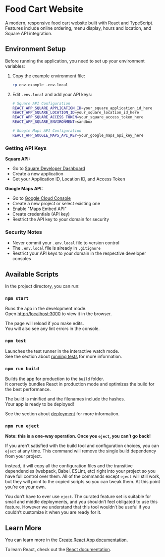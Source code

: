 # Food Cart Website

A modern, responsive food cart website built with React and TypeScript. Features include online ordering, menu display, hours and location, and Square API integration.

## Environment Setup

Before running the application, you need to set up your environment variables:

1. Copy the example environment file:
   ```bash
   cp env.example .env.local
   ```

2. Edit `.env.local` and add your API keys:
   ```bash
   # Square API Configuration
   REACT_APP_SQUARE_APPLICATION_ID=your_square_application_id_here
   REACT_APP_SQUARE_LOCATION_ID=your_square_location_id_here
   REACT_APP_SQUARE_ACCESS_TOKEN=your_square_access_token_here
   REACT_APP_SQUARE_ENVIRONMENT=sandbox

   # Google Maps API Configuration
   REACT_APP_GOOGLE_MAPS_API_KEY=your_google_maps_api_key_here
   ```

### Getting API Keys

**Square API:**
- Go to [Square Developer Dashboard](https://developer.squareup.com/)
- Create a new application
- Get your Application ID, Location ID, and Access Token

**Google Maps API:**
- Go to [Google Cloud Console](https://console.cloud.google.com/)
- Create a new project or select existing one
- Enable "Maps Embed API"
- Create credentials (API key)
- Restrict the API key to your domain for security

### Security Notes
- Never commit your `.env.local` file to version control
- The `.env.local` file is already in `.gitignore`
- Restrict your API keys to your domain in the respective developer consoles

## Available Scripts

In the project directory, you can run:

### `npm start`

Runs the app in the development mode.\
Open [http://localhost:3000](http://localhost:3000) to view it in the browser.

The page will reload if you make edits.\
You will also see any lint errors in the console.

### `npm test`

Launches the test runner in the interactive watch mode.\
See the section about [running tests](https://facebook.github.io/create-react-app/docs/running-tests) for more information.

### `npm run build`

Builds the app for production to the `build` folder.\
It correctly bundles React in production mode and optimizes the build for the best performance.

The build is minified and the filenames include the hashes.\
Your app is ready to be deployed!

See the section about [deployment](https://facebook.github.io/create-react-app/docs/deployment) for more information.

### `npm run eject`

**Note: this is a one-way operation. Once you `eject`, you can’t go back!**

If you aren’t satisfied with the build tool and configuration choices, you can `eject` at any time. This command will remove the single build dependency from your project.

Instead, it will copy all the configuration files and the transitive dependencies (webpack, Babel, ESLint, etc) right into your project so you have full control over them. All of the commands except `eject` will still work, but they will point to the copied scripts so you can tweak them. At this point you’re on your own.

You don’t have to ever use `eject`. The curated feature set is suitable for small and middle deployments, and you shouldn’t feel obligated to use this feature. However we understand that this tool wouldn’t be useful if you couldn’t customize it when you are ready for it.

## Learn More

You can learn more in the [Create React App documentation](https://facebook.github.io/create-react-app/docs/getting-started).

To learn React, check out the [React documentation](https://reactjs.org/).

